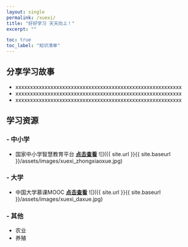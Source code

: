 ```yaml
---
layout: single
permalink: /xuexi/
title: "好好学习 天天向上！"
excerpt: ""

toc: true
toc_label: "知识清单"
---
```


## 分享学习故事
- xxxxxxxxxxxxxxxxxxxxxxxxxxxxxxxxxxxxxxxxxxxxxxxxxxxxxxxxx
- xxxxxxxxxxxxxxxxxxxxxxxxxxxxxxxxxxxxxxxxxxxxxxxxxxxxxxxxx
- xxxxxxxxxxxxxxxxxxxxxxxxxxxxxxxxxxxxxxxxxxxxxxxxxxxxxxxxx

## 学习资源
### - 中小学
- 国家中小学智慧教育平台 [**点击查看**](https://www.zxx.edu.cn/)
![]({{ site.url }}{{ site.baseurl }}/assets/images/xuexi_zhongxiaoxue.jpg)

### - 大学
- 中国大学慕课MOOC [**点击查看**](https://www.icourse163.org/)
![]({{ site.url }}{{ site.baseurl }}/assets/images/xuexi_daxue.jpg)

### - 其他
- 农业
- 养殖
